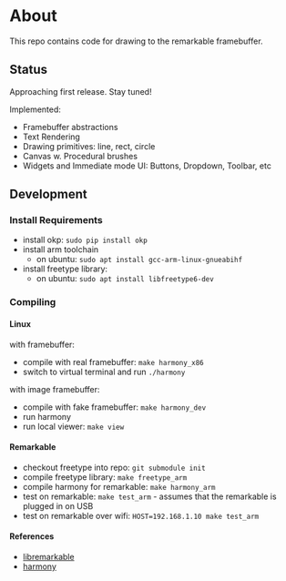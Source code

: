 # About

This repo contains code for drawing to the remarkable framebuffer.

## Status

Approaching first release. Stay tuned!

Implemented:

* Framebuffer abstractions
* Text Rendering
* Drawing primitives: line, rect, circle
* Canvas w. Procedural brushes
* Widgets and Immediate mode UI: Buttons, Dropdown, Toolbar, etc

## Development

### Install Requirements

* install okp: `sudo pip install okp`
* install arm toolchain
  * on ubuntu: `sudo apt install gcc-arm-linux-gnueabihf`
* install freetype library:
  * on ubuntu: `sudo apt install libfreetype6-dev`

### Compiling

#### Linux

with framebuffer:

* compile with real framebuffer: `make harmony_x86`
* switch to virtual terminal and run `./harmony`

with image framebuffer:

* compile with fake framebuffer: `make harmony_dev`
* run harmony
* run local viewer: `make view`

#### Remarkable

* checkout freetype into repo: `git submodule init`
* compile freetype library: `make freetype_arm`
* compile harmony for remarkable: `make harmony_arm`
* test on remarkable: `make test_arm` - assumes that the remarkable is plugged in on USB
* test on remarkable over wifi: `HOST=192.168.1.10 make test_arm`


#### References

* [libremarkable](https://github.com/canselcik/libremarkable)
* [harmony](https://github.com/mrdoob/harmony)

